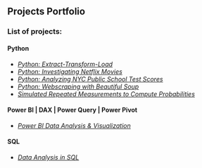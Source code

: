 ## Projects Portfolio

### List of projects:  

#### Python
  * _[Python: Extract-Transform-Load](https://github.com/mbhagwan/portfolio/tree/main/python-extract-transform-load)_
  * _[Python: Investigating Netflix Movies](https://github.com/mbhagwan/portfolio/tree/main/python-investigating-netflix-movies)_
  * _[Python: Analyzing NYC Public School Test Scores](https://github.com/mbhagwan/portfolio/tree/main/python-nyc-public-school-test-scores)_
  * _[Python: Webscraping with Beautiful Soup](https://github.com/mbhagwan/portfolio/tree/main/python-webscraping-with-beautifulsoup)_
  * _[Simulated Repeated Measurements to Compute Probabilities]()_

#### Power BI | DAX | Power Query | Power Pivot
 * _[Power BI Data Analysis & Visualization](https://github.com/mbhagwan/portfolio/tree/main/powerbi-data-analysis-and-visualization)_

#### SQL
 * _[Data Analysis in SQL](https://github.com/mbhagwan/portfolio/tree/main/data-analysis-in-sql)_
